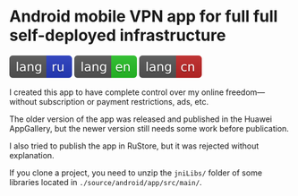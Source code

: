 # Android mobile VPN app for full full self-deployed infrastructure

[![ru](/README/markdown/assets/language-badges/ru.svg)](/README/markdown/README.ru.md)
[![en](/README/markdown/assets/language-badges/en.svg)](/README/markdown/README.en.md)
[![cn](/README/markdown/assets/language-badges/cn.svg)](/README/markdown/README.cn.md)

I created this app to have complete control over my online freedom—without subscription or payment restrictions, ads, etc.

The older version of the app was released and published in the Huawei AppGallery, but the newer version still needs some work before publication.

I also tried to publish the app in RuStore, but it was rejected without explanation.

If you clone a project, you need to unzip the `jniLibs/` folder of some libraries located in `./source/android/app/src/main/`.